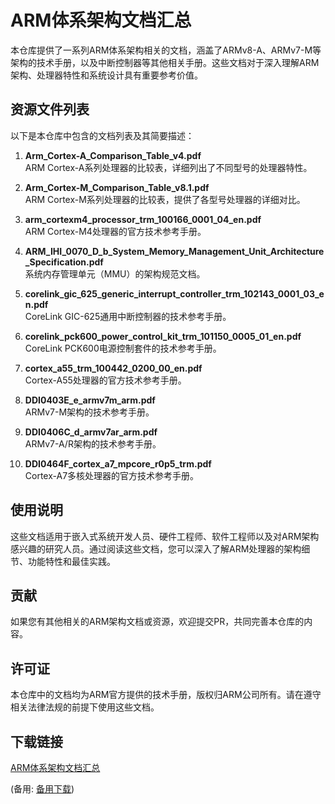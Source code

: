 # ARM体系架构文档汇总

本仓库提供了一系列ARM体系架构相关的文档，涵盖了ARMv8-A、ARMv7-M等架构的技术手册，以及中断控制器等其他相关手册。这些文档对于深入理解ARM架构、处理器特性和系统设计具有重要参考价值。

## 资源文件列表

以下是本仓库中包含的文档列表及其简要描述：

1. **Arm_Cortex-A_Comparison_Table_v4.pdf**  
   ARM Cortex-A系列处理器的比较表，详细列出了不同型号的处理器特性。

2. **Arm_Cortex-M_Comparison_Table_v8.1.pdf**  
   ARM Cortex-M系列处理器的比较表，提供了各型号处理器的详细对比。

3. **arm_cortexm4_processor_trm_100166_0001_04_en.pdf**  
   ARM Cortex-M4处理器的官方技术参考手册。

4. **ARM_IHI_0070_D_b_System_Memory_Management_Unit_Architecture_Specification.pdf**  
   系统内存管理单元（MMU）的架构规范文档。

5. **corelink_gic_625_generic_interrupt_controller_trm_102143_0001_03_en.pdf**  
   CoreLink GIC-625通用中断控制器的技术参考手册。

6. **corelink_pck600_power_control_kit_trm_101150_0005_01_en.pdf**  
   CoreLink PCK600电源控制套件的技术参考手册。

7. **cortex_a55_trm_100442_0200_00_en.pdf**  
   Cortex-A55处理器的官方技术参考手册。

8. **DDI0403E_e_armv7m_arm.pdf**  
   ARMv7-M架构的技术参考手册。

9. **DDI0406C_d_armv7ar_arm.pdf**  
   ARMv7-A/R架构的技术参考手册。

10. **DDI0464F_cortex_a7_mpcore_r0p5_trm.pdf**  
    Cortex-A7多核处理器的官方技术参考手册。

## 使用说明

这些文档适用于嵌入式系统开发人员、硬件工程师、软件工程师以及对ARM架构感兴趣的研究人员。通过阅读这些文档，您可以深入了解ARM处理器的架构细节、功能特性和最佳实践。

## 贡献

如果您有其他相关的ARM架构文档或资源，欢迎提交PR，共同完善本仓库的内容。

## 许可证

本仓库中的文档均为ARM官方提供的技术手册，版权归ARM公司所有。请在遵守相关法律法规的前提下使用这些文档。

## 下载链接
[ARM体系架构文档汇总](https://pan.quark.cn/s/bf5131529aac) 

(备用: [备用下载](https://pan.baidu.com/s/1GbmsZzvdRRfyjzE29QMQSQ?pwd=1234))
